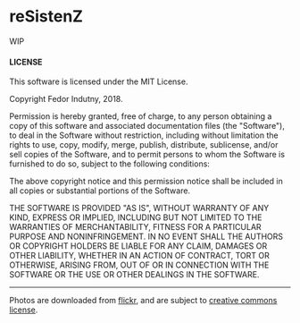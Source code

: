 # reSistenZ

WIP

#### LICENSE

This software is licensed under the MIT License.

Copyright Fedor Indutny, 2018.

Permission is hereby granted, free of charge, to any person obtaining a
copy of this software and associated documentation files (the
"Software"), to deal in the Software without restriction, including
without limitation the rights to use, copy, modify, merge, publish,
distribute, sublicense, and/or sell copies of the Software, and to permit
persons to whom the Software is furnished to do so, subject to the
following conditions:

The above copyright notice and this permission notice shall be included
in all copies or substantial portions of the Software.

THE SOFTWARE IS PROVIDED "AS IS", WITHOUT WARRANTY OF ANY KIND, EXPRESS
OR IMPLIED, INCLUDING BUT NOT LIMITED TO THE WARRANTIES OF
MERCHANTABILITY, FITNESS FOR A PARTICULAR PURPOSE AND NONINFRINGEMENT. IN
NO EVENT SHALL THE AUTHORS OR COPYRIGHT HOLDERS BE LIABLE FOR ANY CLAIM,
DAMAGES OR OTHER LIABILITY, WHETHER IN AN ACTION OF CONTRACT, TORT OR
OTHERWISE, ARISING FROM, OUT OF OR IN CONNECTION WITH THE SOFTWARE OR THE
USE OR OTHER DEALINGS IN THE SOFTWARE.

---

Photos are downloaded from [flickr][0], and are subject to [creative commons
license][1].

[0]: https://github.com/indutny/resistenz/blob/master/dataset/urls.md
[1]: https://creativecommons.org/licenses/by/2.0/
